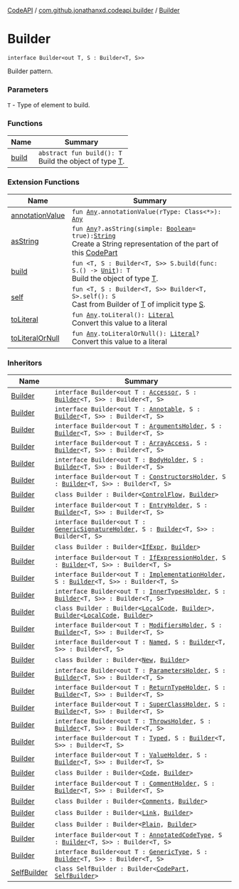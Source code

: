 [CodeAPI](../../index.md) / [com.github.jonathanxd.codeapi.builder](../index.md) / [Builder](.)

# Builder

`interface Builder<out T, S : Builder<T, S>>`

Builder pattern.

### Parameters

`T` - Type of element to build.

### Functions

| Name | Summary |
|---|---|
| [build](build.md) | `abstract fun build(): T`<br>Build the object of type [T](#). |

### Extension Functions

| Name | Summary |
|---|---|
| [annotationValue](../../com.github.jonathanxd.codeapi.util.conversion/kotlin.-any/annotation-value.md) | `fun `[`Any`](https://kotlinlang.org/api/latest/jvm/stdlib/kotlin/-any/index.html)`.annotationValue(rType: Class<*>): `[`Any`](https://kotlinlang.org/api/latest/jvm/stdlib/kotlin/-any/index.html) |
| [asString](../../com.github.jonathanxd.codeapi.util/kotlin.-any/as-string.md) | `fun `[`Any`](https://kotlinlang.org/api/latest/jvm/stdlib/kotlin/-any/index.html)`?.asString(simple: `[`Boolean`](https://kotlinlang.org/api/latest/jvm/stdlib/kotlin/-boolean/index.html)` = true): `[`String`](https://kotlinlang.org/api/latest/jvm/stdlib/kotlin/-string/index.html)<br>Create a String representation of the part of this [CodePart](../../com.github.jonathanxd.codeapi/-code-part/index.md) |
| [build](../build.md) | `fun <T, S : Builder<T, S>> S.build(func: S.() -> `[`Unit`](https://kotlinlang.org/api/latest/jvm/stdlib/kotlin/-unit/index.html)`): T`<br>Build the object of type [T](#). |
| [self](../../com.github.jonathanxd.codeapi.util/self.md) | `fun <T, S : Builder<T, S>> Builder<T, S>.self(): S`<br>Cast from Builder of [T](#) of implicit type [S](#). |
| [toLiteral](../../com.github.jonathanxd.codeapi.util.conversion/kotlin.-any/to-literal.md) | `fun `[`Any`](https://kotlinlang.org/api/latest/jvm/stdlib/kotlin/-any/index.html)`.toLiteral(): `[`Literal`](../../com.github.jonathanxd.codeapi.literal/-literal/index.md)<br>Convert this value to a literal |
| [toLiteralOrNull](../../com.github.jonathanxd.codeapi.util.conversion/kotlin.-any/to-literal-or-null.md) | `fun `[`Any`](https://kotlinlang.org/api/latest/jvm/stdlib/kotlin/-any/index.html)`.toLiteralOrNull(): `[`Literal`](../../com.github.jonathanxd.codeapi.literal/-literal/index.md)`?`<br>Convert this value to a literal |

### Inheritors

| Name | Summary |
|---|---|
| [Builder](../../com.github.jonathanxd.codeapi.base/-accessor/-builder/index.md) | `interface Builder<out T : `[`Accessor`](../../com.github.jonathanxd.codeapi.base/-accessor/index.md)`, S : `[`Builder`](../../com.github.jonathanxd.codeapi.base/-accessor/-builder/index.md)`<T, S>> : Builder<T, S>` |
| [Builder](../../com.github.jonathanxd.codeapi.base/-annotable/-builder/index.md) | `interface Builder<out T : `[`Annotable`](../../com.github.jonathanxd.codeapi.base/-annotable/index.md)`, S : `[`Builder`](../../com.github.jonathanxd.codeapi.base/-annotable/-builder/index.md)`<T, S>> : Builder<T, S>` |
| [Builder](../../com.github.jonathanxd.codeapi.base/-arguments-holder/-builder/index.md) | `interface Builder<out T : `[`ArgumentsHolder`](../../com.github.jonathanxd.codeapi.base/-arguments-holder/index.md)`, S : `[`Builder`](../../com.github.jonathanxd.codeapi.base/-arguments-holder/-builder/index.md)`<T, S>> : Builder<T, S>` |
| [Builder](../../com.github.jonathanxd.codeapi.base/-array-access/-builder/index.md) | `interface Builder<out T : `[`ArrayAccess`](../../com.github.jonathanxd.codeapi.base/-array-access/index.md)`, S : `[`Builder`](../../com.github.jonathanxd.codeapi.base/-array-access/-builder/index.md)`<T, S>> : Builder<T, S>` |
| [Builder](../../com.github.jonathanxd.codeapi.base/-body-holder/-builder/index.md) | `interface Builder<out T : `[`BodyHolder`](../../com.github.jonathanxd.codeapi.base/-body-holder/index.md)`, S : `[`Builder`](../../com.github.jonathanxd.codeapi.base/-body-holder/-builder/index.md)`<T, S>> : Builder<T, S>` |
| [Builder](../../com.github.jonathanxd.codeapi.base/-constructors-holder/-builder/index.md) | `interface Builder<out T : `[`ConstructorsHolder`](../../com.github.jonathanxd.codeapi.base/-constructors-holder/index.md)`, S : `[`Builder`](../../com.github.jonathanxd.codeapi.base/-constructors-holder/-builder/index.md)`<T, S>> : Builder<T, S>` |
| [Builder](../../com.github.jonathanxd.codeapi.base/-control-flow/-builder/index.md) | `class Builder : Builder<`[`ControlFlow`](../../com.github.jonathanxd.codeapi.base/-control-flow/index.md)`, `[`Builder`](../../com.github.jonathanxd.codeapi.base/-control-flow/-builder/index.md)`>` |
| [Builder](../../com.github.jonathanxd.codeapi.base/-entry-holder/-builder/index.md) | `interface Builder<out T : `[`EntryHolder`](../../com.github.jonathanxd.codeapi.base/-entry-holder/index.md)`, S : `[`Builder`](../../com.github.jonathanxd.codeapi.base/-entry-holder/-builder/index.md)`<T, S>> : Builder<T, S>` |
| [Builder](../../com.github.jonathanxd.codeapi.base/-generic-signature-holder/-builder/index.md) | `interface Builder<out T : `[`GenericSignatureHolder`](../../com.github.jonathanxd.codeapi.base/-generic-signature-holder/index.md)`, S : `[`Builder`](../../com.github.jonathanxd.codeapi.base/-generic-signature-holder/-builder/index.md)`<T, S>> : Builder<T, S>` |
| [Builder](../../com.github.jonathanxd.codeapi.base/-if-expr/-builder/index.md) | `class Builder : Builder<`[`IfExpr`](../../com.github.jonathanxd.codeapi.base/-if-expr/index.md)`, `[`Builder`](../../com.github.jonathanxd.codeapi.base/-if-expr/-builder/index.md)`>` |
| [Builder](../../com.github.jonathanxd.codeapi.base/-if-expression-holder/-builder/index.md) | `interface Builder<out T : `[`IfExpressionHolder`](../../com.github.jonathanxd.codeapi.base/-if-expression-holder/index.md)`, S : `[`Builder`](../../com.github.jonathanxd.codeapi.base/-if-expression-holder/-builder/index.md)`<T, S>> : Builder<T, S>` |
| [Builder](../../com.github.jonathanxd.codeapi.base/-implementation-holder/-builder/index.md) | `interface Builder<out T : `[`ImplementationHolder`](../../com.github.jonathanxd.codeapi.base/-implementation-holder/index.md)`, S : `[`Builder`](../../com.github.jonathanxd.codeapi.base/-implementation-holder/-builder/index.md)`<T, S>> : Builder<T, S>` |
| [Builder](../../com.github.jonathanxd.codeapi.base/-inner-types-holder/-builder/index.md) | `interface Builder<out T : `[`InnerTypesHolder`](../../com.github.jonathanxd.codeapi.base/-inner-types-holder/index.md)`, S : `[`Builder`](../../com.github.jonathanxd.codeapi.base/-inner-types-holder/-builder/index.md)`<T, S>> : Builder<T, S>` |
| [Builder](../../com.github.jonathanxd.codeapi.base/-local-code/-builder/index.md) | `class Builder : Builder<`[`LocalCode`](../../com.github.jonathanxd.codeapi.base/-local-code/index.md)`, `[`Builder`](../../com.github.jonathanxd.codeapi.base/-local-code/-builder/index.md)`>, `[`Builder`](../../com.github.jonathanxd.codeapi.base/-inner-types-holder/-builder/index.md)`<`[`LocalCode`](../../com.github.jonathanxd.codeapi.base/-local-code/index.md)`, `[`Builder`](../../com.github.jonathanxd.codeapi.base/-local-code/-builder/index.md)`>` |
| [Builder](../../com.github.jonathanxd.codeapi.base/-modifiers-holder/-builder/index.md) | `interface Builder<out T : `[`ModifiersHolder`](../../com.github.jonathanxd.codeapi.base/-modifiers-holder/index.md)`, S : `[`Builder`](../../com.github.jonathanxd.codeapi.base/-modifiers-holder/-builder/index.md)`<T, S>> : Builder<T, S>` |
| [Builder](../../com.github.jonathanxd.codeapi.base/-named/-builder/index.md) | `interface Builder<out T : `[`Named`](../../com.github.jonathanxd.codeapi.base/-named/index.md)`, S : `[`Builder`](../../com.github.jonathanxd.codeapi.base/-named/-builder/index.md)`<T, S>> : Builder<T, S>` |
| [Builder](../../com.github.jonathanxd.codeapi.base/-new/-builder/index.md) | `class Builder : Builder<`[`New`](../../com.github.jonathanxd.codeapi.base/-new/index.md)`, `[`Builder`](../../com.github.jonathanxd.codeapi.base/-new/-builder/index.md)`>` |
| [Builder](../../com.github.jonathanxd.codeapi.base/-parameters-holder/-builder/index.md) | `interface Builder<out T : `[`ParametersHolder`](../../com.github.jonathanxd.codeapi.base/-parameters-holder/index.md)`, S : `[`Builder`](../../com.github.jonathanxd.codeapi.base/-parameters-holder/-builder/index.md)`<T, S>> : Builder<T, S>` |
| [Builder](../../com.github.jonathanxd.codeapi.base/-return-type-holder/-builder/index.md) | `interface Builder<out T : `[`ReturnTypeHolder`](../../com.github.jonathanxd.codeapi.base/-return-type-holder/index.md)`, S : `[`Builder`](../../com.github.jonathanxd.codeapi.base/-return-type-holder/-builder/index.md)`<T, S>> : Builder<T, S>` |
| [Builder](../../com.github.jonathanxd.codeapi.base/-super-class-holder/-builder/index.md) | `interface Builder<out T : `[`SuperClassHolder`](../../com.github.jonathanxd.codeapi.base/-super-class-holder/index.md)`, S : `[`Builder`](../../com.github.jonathanxd.codeapi.base/-super-class-holder/-builder/index.md)`<T, S>> : Builder<T, S>` |
| [Builder](../../com.github.jonathanxd.codeapi.base/-throws-holder/-builder/index.md) | `interface Builder<out T : `[`ThrowsHolder`](../../com.github.jonathanxd.codeapi.base/-throws-holder/index.md)`, S : `[`Builder`](../../com.github.jonathanxd.codeapi.base/-throws-holder/-builder/index.md)`<T, S>> : Builder<T, S>` |
| [Builder](../../com.github.jonathanxd.codeapi.base/-typed/-builder/index.md) | `interface Builder<out T : `[`Typed`](../../com.github.jonathanxd.codeapi.base/-typed/index.md)`, S : `[`Builder`](../../com.github.jonathanxd.codeapi.base/-typed/-builder/index.md)`<T, S>> : Builder<T, S>` |
| [Builder](../../com.github.jonathanxd.codeapi.base/-value-holder/-builder/index.md) | `interface Builder<out T : `[`ValueHolder`](../../com.github.jonathanxd.codeapi.base/-value-holder/index.md)`, S : `[`Builder`](../../com.github.jonathanxd.codeapi.base/-value-holder/-builder/index.md)`<T, S>> : Builder<T, S>` |
| [Builder](../../com.github.jonathanxd.codeapi.base.comment/-code/-builder/index.md) | `class Builder : Builder<`[`Code`](../../com.github.jonathanxd.codeapi.base.comment/-code/index.md)`, `[`Builder`](../../com.github.jonathanxd.codeapi.base.comment/-code/-builder/index.md)`>` |
| [Builder](../../com.github.jonathanxd.codeapi.base.comment/-comment-holder/-builder/index.md) | `interface Builder<out T : `[`CommentHolder`](../../com.github.jonathanxd.codeapi.base.comment/-comment-holder/index.md)`, S : `[`Builder`](../../com.github.jonathanxd.codeapi.base.comment/-comment-holder/-builder/index.md)`<T, S>> : Builder<T, S>` |
| [Builder](../../com.github.jonathanxd.codeapi.base.comment/-comments/-builder/index.md) | `class Builder : Builder<`[`Comments`](../../com.github.jonathanxd.codeapi.base.comment/-comments/index.md)`, `[`Builder`](../../com.github.jonathanxd.codeapi.base.comment/-comments/-builder/index.md)`>` |
| [Builder](../../com.github.jonathanxd.codeapi.base.comment/-link/-builder/index.md) | `class Builder : Builder<`[`Link`](../../com.github.jonathanxd.codeapi.base.comment/-link/index.md)`, `[`Builder`](../../com.github.jonathanxd.codeapi.base.comment/-link/-builder/index.md)`>` |
| [Builder](../../com.github.jonathanxd.codeapi.base.comment/-plain/-builder/index.md) | `class Builder : Builder<`[`Plain`](../../com.github.jonathanxd.codeapi.base.comment/-plain/index.md)`, `[`Builder`](../../com.github.jonathanxd.codeapi.base.comment/-plain/-builder/index.md)`>` |
| [Builder](../../com.github.jonathanxd.codeapi.type/-annotated-code-type/-builder/index.md) | `interface Builder<out T : `[`AnnotatedCodeType`](../../com.github.jonathanxd.codeapi.type/-annotated-code-type/index.md)`, S : `[`Builder`](../../com.github.jonathanxd.codeapi.type/-annotated-code-type/-builder/index.md)`<T, S>> : Builder<T, S>` |
| [Builder](../../com.github.jonathanxd.codeapi.type/-generic-type/-builder/index.md) | `interface Builder<out T : `[`GenericType`](../../com.github.jonathanxd.codeapi.type/-generic-type/index.md)`, S : `[`Builder`](../../com.github.jonathanxd.codeapi.type/-generic-type/-builder/index.md)`<T, S>> : Builder<T, S>` |
| [SelfBuilder](../../com.github.jonathanxd.codeapi/-code-part/-self-builder/index.md) | `class SelfBuilder : Builder<`[`CodePart`](../../com.github.jonathanxd.codeapi/-code-part/index.md)`, `[`SelfBuilder`](../../com.github.jonathanxd.codeapi/-code-part/-self-builder/index.md)`>` |

